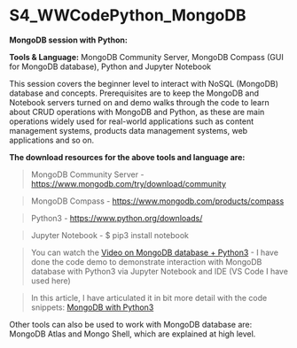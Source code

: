 # S4_WWCodePython_MongoDB

**MongoDB session with Python:**

**Tools & Language:** MongoDB Community Server, MongoDB Compass (GUI for MongoDB database), Python and Jupyter Notebook

This session covers the beginner level to interact with NoSQL (MongoDB) database and concepts. Prerequisites are to keep the MongoDB and Notebook servers turned on and demo walks through the code to learn about CRUD operations with MongoDB and Python, as these are main operations widely used for real-world applications such as content management systems, products data management systems, web applications and so on.

**The download resources for the above tools and language are:**
> MongoDB Community Server - https://www.mongodb.com/try/download/community

> MongoDB Compass - https://www.mongodb.com/products/compass

> Python3 - https://www.python.org/downloads/

> Jupyter Notebook - $ pip3 install notebook 

> You can watch the [Video on MongoDB database + Python3](https://www.youtube.com/watch?v=8ggwv9IPNGk) - I have done the code demo to demonstrate interaction with MongoDB database with Python3 via Jupyter Notebook and IDE (VS Code I have used here)

> In this article, I have articulated it in bit more detail with the code snippets: [MongoDB with Python3](https://ramya-n.medium.com/mongodb-nosql-and-python-25b4956a591)

Other tools can also be used to work with MongoDB database are: MongoDB Atlas and Mongo Shell, which are explained at high level.  
